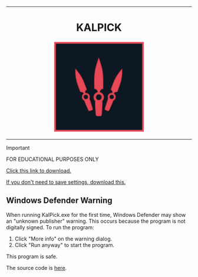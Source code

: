 <hr>
<h1 align="center">KALPICK</h1>
<div align="center">
  <img src="kalpick.png" border="0" width="250px" height="auto"><br>
  <hr>
</div>

> [!IMPORTANT]  
> FOR EDUCATIONAL PURPOSES ONLY

[Click this link to download.](https://github.com/stark7k/valorant-instalock/releases/download/v2.5.0/kalpick.zip)

[If you don't need to save settings, download this.](https://github.com/stark7k/valorant-instalock/releases/download/v2.0.0/KalPick.exe)

## Windows Defender Warning

When running KalPick.exe for the first time, Windows Defender may show an "unknown publisher" warning. This occurs because the program is not digitally signed. To run the program:

1. Click "More info" on the warning dialog.
2. Click "Run anyway" to start the program.

This program is safe.

The source code is [here](https://github.com/stark7k/valorant-instalock/blob/main/src/main.py).
